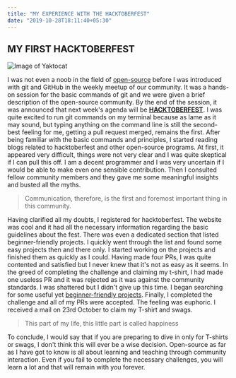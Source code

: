 ```yaml
---
title: "MY EXPERIENCE WITH THE HACKTOBERFEST"
date: "2019-10-28T18:11:40+05:30"
---
```


## MY FIRST HACKTOBERFEST

![Image of Yaktocat](https://encrypted-tbn0.gstatic.com/images?q=tbn:ANd9GcSMtbvM5SkYMxDSU9QdMPfXDO1rCf9RpJh7preSxGgOLkOK_AhuzbcCPmQsxQ&s)

I was not even a noob in the field of [open-source](https://osdcblog.netlify.com/Open-source-M1/)
before I was introduced with git and GitHub in 
the weekly meetup of our community.
It was a hands-on session for the basic commands
of git and we were given a brief description of
the open-source community.
By the end of the session, it was announced that next
week's agenda will be [**HACKTOBERFEST**](https://hacktoberfest.digitalocean.com/). 
I was quite excited to run git commands on my terminal
because as lame as it may sound, but typing anything
on the command line is still the second-best feeling 
for me, getting a pull request merged, remains the
first. After being familiar with the basic commands and
principles, I started reading blogs related to hacktoberfest
and other open-source programs.
At first, it appeared very difficult, things were not very 
clear and I was quite skeptical if I can pull this off.
I am a decent programmer and I was very uncertain if I would
be able to make even one sensible contribution.
Then I consulted fellow community members and they gave me 
some meaningful insights and busted all the myths.
>Communication, therefore, is the first and foremost important
>thing in this community.
 
Having clarified all my doubts, I registered for hacktoberfest. 
The website was cool and it had all the necessary information
regarding the basic guidelines about the fest. 
There was even a dedicated section that listed beginner-friendly projects.
I quickly went through the list and found some easy projects then and
there only. 
I started working on the projects and finished them as quickly as I could.
Having made four PRs, I was quite contented and satisfied but I never
knew that it's not as easy as it seems.
In the greed of completing the challenge
and claiming my t-shirt, I had made one useless PR and it was 
rejected as it was against the community standards.
I was shattered but I didn't give up this time.
I began searching for some useful yet [beginner-friendly projects](https://www.firsttimersonly.com/).
Finally, I completed the challenge and all of my PRs were accepted.
The feeling was euphoric.
I received a mail on 23rd October to claim my T-shirt and swags.
>This part of my life, this little part is called happiness 

To conclude, I would say that if you are preparing to dive in only
for T-shirts or swags, I don't think this will ever be a wise decision.
Open-source as far as I have got to know is all about learning and
teaching through community interaction.
Even if you fail to complete the necessary challenges,
you will learn a lot and that will remain with you forever.
